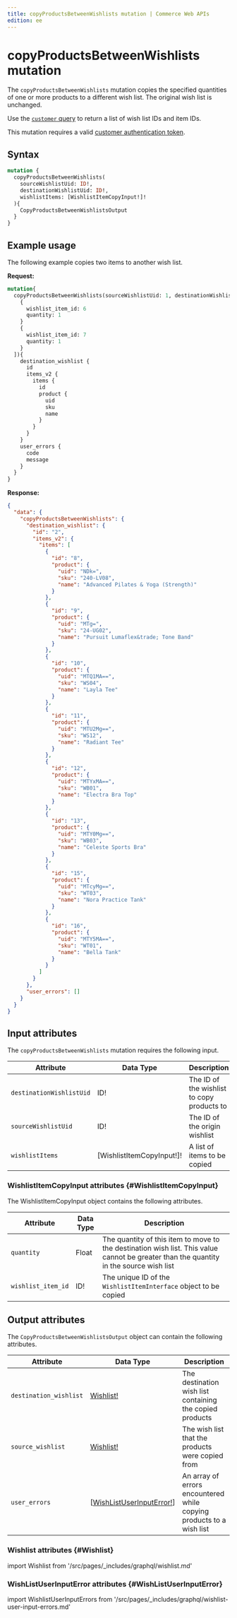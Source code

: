 ```yaml
---
title: copyProductsBetweenWishlists mutation | Commerce Web APIs
edition: ee
---
```


# copyProductsBetweenWishlists mutation

The `copyProductsBetweenWishlists` mutation copies the specified quantities of one or more products to a different wish list. The original wish list is unchanged.

Use the [`customer` query](../../customer/queries/customer.md) to return a list of wish list IDs and item IDs.

This mutation requires a valid [customer authentication token](../../customer/mutations/generate-token.md).

## Syntax

```graphql
mutation {
  copyProductsBetweenWishlists(
    sourceWishlistUid: ID!,
    destinationWishlistUid: ID!,
    wishlistItems: [WishlistItemCopyInput!]!
  ){
    CopyProductsBetweenWishlistsOutput
  }
}
```

## Example usage

The following example copies two items to another wish list.

**Request:**

``` graphql
mutation{
  copyProductsBetweenWishlists(sourceWishlistUid: 1, destinationWishlistUid: 2, wishlistItems: [
    {
      wishlist_item_id: 6
      quantity: 1
    }
    {
      wishlist_item_id: 7
      quantity: 1
    }
  ]){
    destination_wishlist {
      id
      items_v2 {
        items {
          id
          product {
            uid
            sku
            name
          }
        }
      }
    }
    user_errors {
      code
      message
    }
  }
}
```

**Response:**

```json
{
  "data": {
    "copyProductsBetweenWishlists": {
      "destination_wishlist": {
        "id": "2",
        "items_v2": {
          "items": [
            {
              "id": "8",
              "product": {
                "uid": "NDk=",
                "sku": "240-LV08",
                "name": "Advanced Pilates & Yoga (Strength)"
              }
            },
            {
              "id": "9",
              "product": {
                "uid": "MTg=",
                "sku": "24-UG02",
                "name": "Pursuit Lumaflex&trade; Tone Band"
              }
            },
            {
              "id": "10",
              "product": {
                "uid": "MTQ1MA==",
                "sku": "WS04",
                "name": "Layla Tee"
              }
            },
            {
              "id": "11",
              "product": {
                "uid": "MTU2Mg==",
                "sku": "WS12",
                "name": "Radiant Tee"
              }
            },
            {
              "id": "12",
              "product": {
                "uid": "MTYxMA==",
                "sku": "WB01",
                "name": "Electra Bra Top"
              }
            },
            {
              "id": "13",
              "product": {
                "uid": "MTY0Mg==",
                "sku": "WB03",
                "name": "Celeste Sports Bra"
              }
            },
            {
              "id": "15",
              "product": {
                "uid": "MTcyMg==",
                "sku": "WT03",
                "name": "Nora Practice Tank"
              }
            },
            {
              "id": "16",
              "product": {
                "uid": "MTY5MA==",
                "sku": "WT01",
                "name": "Bella Tank"
              }
            }
          ]
        }
      },
      "user_errors": []
    }
  }
}
```

## Input attributes

The `copyProductsBetweenWishlists` mutation requires the following input.

Attribute |  Data Type | Description
--- | --- | ---
`destinationWishlistUid` | ID! | The ID of the wishlist to copy products to
`sourceWishlistUid` | ID! | The ID of the origin wishlist
`wishlistItems` | [WishlistItemCopyInput!]! | A list of items to be copied

### WishlistItemCopyInput attributes {#WishlistItemCopyInput}

The WishlistItemCopyInput object contains the following attributes.

Attribute |  Data Type | Description
--- | --- | ---
`quantity` | Float | The quantity of this item to move to the destination wish list. This value cannot be greater than the quantity in the source wish list
`wishlist_item_id` | ID! | The unique ID of the `WishlistItemInterface` object to be copied

## Output attributes

The `CopyProductsBetweenWishlistsOutput` object can contain the following attributes.

Attribute |  Data Type | Description
--- | --- | ---
`destination_wishlist` | [Wishlist!](#Wishlist) | The destination wish list containing the copied products
`source_wishlist` | [Wishlist!](#Wishlist) | The wish list that the products were copied from
`user_errors` | [[WishListUserInputError!](#WishListUserInputError)] | An array of errors encountered while copying products to a wish list

### Wishlist attributes {#Wishlist}

import Wishlist from '/src/pages/_includes/graphql/wishlist.md'

<Wishlist />

### WishListUserInputError attributes {#WishListUserInputError}

import WishlistUserInputErrors from '/src/pages/_includes/graphql/wishlist-user-input-errors.md'

<WishlistUserInputErrors />
